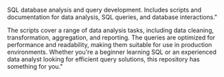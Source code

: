  SQL database analysis and query development. Includes scripts and documentation for data analysis, SQL queries, and database interactions."

The scripts cover a range of data analysis tasks, including data cleaning, transformation, aggregation, and reporting. The queries are optimized for performance and readability, making them suitable for use in production environments. Whether you're a beginner learning SQL or an experienced data analyst looking for efficient query solutions, this repository has something for you."
